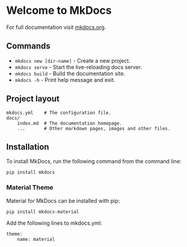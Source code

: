 # Welcome to MkDocs

For full documentation visit [mkdocs.org](https://www.mkdocs.org).

## Commands

* `mkdocs new [dir-name]` - Create a new project.
* `mkdocs serve` - Start the live-reloading docs server.
* `mkdocs build` - Build the documentation site.
* `mkdocs -h` - Print help message and exit.

## Project layout

    mkdocs.yml    # The configuration file.
    docs/
        index.md  # The documentation homepage.
        ...       # Other markdown pages, images and other files.

## Installation

To install MkDocs, run the following command from the command line:

```
pip install mkdocs
```

### Material Theme

Material for MkDocs can be installed with pip:

```
pip install mkdocs-material
```

Add the following lines to mkdocs.yml:

```
theme:
    name: material
```